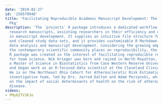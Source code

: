 ```yaml
---
date: '2019-02-27'
id: '258579948'
title: 'Facilitating Reproducible Academic Manuscript Development: The ''projects''
  Pkg'
description: 'The `projects` R package introduces a dedicated workflow for academic
  research manuscripts, assisting researchers in their efficiency and organization
  in manuscript development. It supplies an intuitive file structure for storing raw
  and cleaned study data sets, and it provides customizable R Markdown templates for
  data analysis and manuscript development. Considering the growing emphasis that
  the contemporary scientific community places on reproducibility, the `projects`
  R package was created in the interest of facilitating reproducible research, particularly
  for team science. Nik Krieger was born and raised in North Royalton, Ohio. He obtained
  a Master of Science in Biostatistics from Case Western Reserve University last year
  and began work as an R-focused data scientist at the Cleveland Clinic upon graduation.
  He is on the Northeast Ohio Cohort for Atherosclerotic Risk Estimation (NEOCARE)
  investigative team, led by Drs. Jarrod Dalton and Adam Perzynski, which focuses
  on the impact of social determinants of health on the risk of atherosclerotic cardiovascular
  disease. '
videos:
- PMy6Z7VJKJo
---
```

